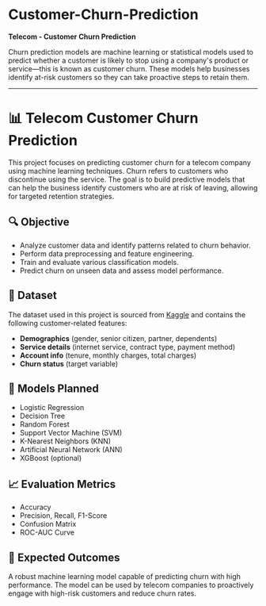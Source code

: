 # Customer-Churn-Prediction  
**Telecom - Customer Churn Prediction**

Churn prediction models are machine learning or statistical models used to predict whether a customer is likely to stop using a company's product or service—this is known as customer churn. These models help businesses identify at-risk customers so they can take proactive steps to retain them.

---

# 📊 Telecom Customer Churn Prediction

This project focuses on predicting customer churn for a telecom company using machine learning techniques. Churn refers to customers who discontinue using the service. The goal is to build predictive models that can help the business identify customers who are at risk of leaving, allowing for targeted retention strategies.

## 🔍 Objective

- Analyze customer data and identify patterns related to churn behavior.
- Perform data preprocessing and feature engineering.
- Train and evaluate various classification models.
- Predict churn on unseen data and assess model performance.

## 🧾 Dataset

The dataset used in this project is sourced from [Kaggle](https://www.kaggle.com/code/bhartiprasad17/customer-churn-prediction/input) and contains the following customer-related features:

- **Demographics** (gender, senior citizen, partner, dependents)  
- **Service details** (internet service, contract type, payment method)  
- **Account info** (tenure, monthly charges, total charges)  
- **Churn status** (target variable)

## 🧠 Models Planned

- Logistic Regression  
- Decision Tree  
- Random Forest  
- Support Vector Machine (SVM)  
- K-Nearest Neighbors (KNN)  
- Artificial Neural Network (ANN)  
- XGBoost (optional)

## 📈 Evaluation Metrics

- Accuracy  
- Precision, Recall, F1-Score  
- Confusion Matrix  
- ROC-AUC Curve

## 🚀 Expected Outcomes

A robust machine learning model capable of predicting churn with high performance. The model can be used by telecom companies to proactively engage with high-risk customers and reduce churn rates.
